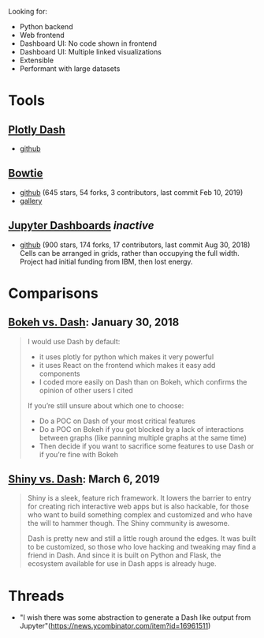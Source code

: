 Looking for:
- Python backend
- Web frontend
- Dashboard UI: No code shown in frontend
- Dashboard UI: Multiple linked visualizations
- Extensible
- Performant with large datasets

# Tools

## [Plotly Dash](https://dash.plot.ly/)
- [github](https://github.com/plotly/dash)

## [Bowtie](https://bowtie-py.readthedocs.io/en/latest/)
- [github](https://github.com/jwkvam/bowtie) (645 stars, 54 forks, 3 contributors, last commit Feb 10, 2019)
- [gallery](https://github.com/jwkvam/bowtie/wiki/Gallery)

## [Jupyter Dashboards](https://jupyter-dashboards-layout.readthedocs.io/en/latest/) *inactive*
- [github](https://github.com/jupyter/dashboards) (900 stars, 174 forks, 17 contributors, last commit Aug 30, 2018)
Cells can be arranged in grids, rather than occupying the full width. Project had initial funding from IBM, then lost energy.

# Comparisons

## [Bokeh vs. Dash](https://blog.sicara.com/bokeh-dash-best-dashboard-framework-python-shiny-alternative-c5b576375f7f): January 30, 2018
> I would use Dash by default:
> - it uses plotly for python which makes it very powerful
> - it uses React on the frontend which makes it easy add components
> - I coded more easily on Dash than on Bokeh, which confirms the opinion of other users I cited
>
> If you’re still unsure about which one to choose:
> - Do a POC on Dash of your most critical features
> - Do a POC on Bokeh if you got blocked by a lack of interactions between graphs (like panning multiple graphs at the same time)
> - Then decide if you want to sacrifice some features to use Dash or if you’re fine with Bokeh

## [Shiny vs. Dash](https://www.rkingdc.com/blog/2019/3/6/shiny-vs-dash-a-side-by-side-comparison): March 6, 2019
> Shiny is a sleek, feature rich framework. It lowers the barrier to entry for creating rich interactive web apps but is also hackable, for those who want to build something complex and customized and who have the will to hammer though. The Shiny community is awesome.
>
> Dash is pretty new and still a little rough around the edges. It was built to be customized, so those who love hacking and tweaking may find a friend in Dash. And since it is built on Python and Flask, the ecosystem available for use in Dash apps is already huge. 

# Threads

- "I wish there was some abstraction to generate a Dash like output from Jupyter"(https://news.ycombinator.com/item?id=16961511)
